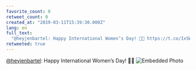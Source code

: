 ```yaml
---
favorite_count: 0
retweet_count: 0
created_at: "2019-03-11T15:39:30.000Z"
lang: en
full_text:
  "@heyjenbartel: Happy International Women’s Day! 💃🌟 https://t.co/IxSWBsWAnB"
retweeted: true
---
```


[@heyjenbartel](https://twitter.com/heyjenbartel): Happy International Women’s
Day! 💃🌟
![Embedded Photo](https://twitter-media-coderbyheart.s3.eu-north-1.amazonaws.com/1105131138656407552-D1J4OHIWsAAg9wJ.jpg)
